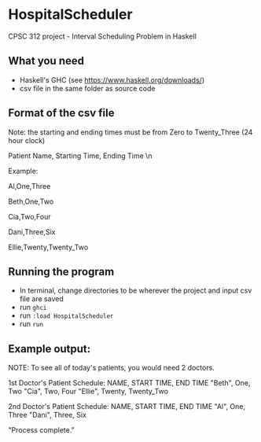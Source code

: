 # HospitalScheduler
CPSC 312 project - Interval Scheduling Problem in Haskell

## What you need
- Haskell's GHC (see https://www.haskell.org/downloads/)
- csv file in the same folder as source code

## Format of the csv file
Note: the starting and ending times must be from Zero to Twenty_Three (24 hour clock)

Patient Name, Starting Time, Ending Time \n

Example:

Al,One,Three

Beth,One,Two

Cia,Two,Four

Dani,Three,Six

Ellie,Twenty,Twenty_Two

## Running the program
- In terminal, change directories to be wherever the project and input csv file are saved
- run `ghci`
- run `:load HospitalScheduler`
- run `run`

## Example output:
NOTE: To see all of today's patients, you would need 2 doctors.

1st Doctor's Patient Schedule:
NAME, START TIME, END TIME
"Beth", One, Two
"Cia", Two, Four
"Ellie", Twenty, Twenty_Two

2nd Doctor's Patient Schedule:
NAME, START TIME, END TIME
"Al", One, Three
"Dani", Three, Six

"Process complete."

